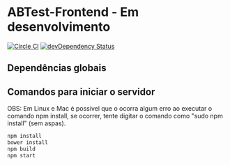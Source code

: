 # ABTest-Frontend - Em desenvolvimento

[![Circle CI](https://circleci.com/gh/softexpertsa/abtest-frontend.svg?style=svg)](https://circleci.com/gh/softexpertsa/abtest-frontend)
[![devDependency Status](https://img.shields.io/david/dev/softexpertsa/abtest-frontend.svg?style=flat)](https://david-dm.org/softexpertsa/abtest-frontend#info=devDependencies)

## Dependências globais

## Comandos para iniciar o servidor
OBS: Em Linux e Mac é possível que o ocorra algum erro ao executar o comando npm install, se ocorrer, tente digitar o comando como "sudo npm install" (sem aspas).

```js
npm install
bower install
npm build
npm start
```
